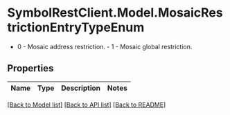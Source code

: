 # SymbolRestClient.Model.MosaicRestrictionEntryTypeEnum
- 0 - Mosaic address restriction. - 1 - Mosaic global restriction. 

## Properties

Name | Type | Description | Notes
------------ | ------------- | ------------- | -------------

[[Back to Model list]](../README.md#documentation-for-models) [[Back to API list]](../README.md#documentation-for-api-endpoints) [[Back to README]](../README.md)

